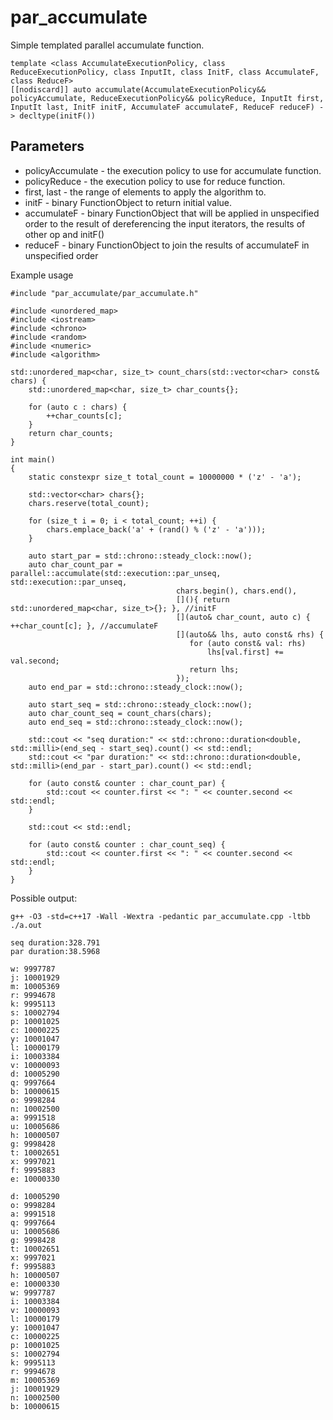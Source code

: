 # par_accumulate
Simple templated parallel accumulate function. 

```
template <class AccumulateExecutionPolicy, class ReduceExecutionPolicy, class InputIt, class InitF, class AccumulateF, class ReduceF>
[[nodiscard]] auto accumulate(AccumulateExecutionPolicy&& policyAccumulate, ReduceExecutionPolicy&& policyReduce, InputIt first, InputIt last, InitF initF, AccumulateF accumulateF, ReduceF reduceF) -> decltype(initF())
```

## Parameters
* policyAccumulate - the execution policy to use for accumulate function.
* policyReduce - the execution policy to use for reduce function.
* first, last - the range of elements to apply the algorithm to.
* initF - binary FunctionObject to return initial value.
* accumulateF - binary FunctionObject that will be applied in unspecified order to the result of dereferencing the input iterators, the results of other op and initF()
* reduceF - binary FunctionObject to join the results of accumulateF in unspecified order

Example usage
```
#include "par_accumulate/par_accumulate.h"

#include <unordered_map>
#include <iostream>
#include <chrono>
#include <random>
#include <numeric>
#include <algorithm>

std::unordered_map<char, size_t> count_chars(std::vector<char> const& chars) {
    std::unordered_map<char, size_t> char_counts{};

    for (auto c : chars) {
        ++char_counts[c];
    }
    return char_counts;
}

int main()
{
    static constexpr size_t total_count = 10000000 * ('z' - 'a');
    
    std::vector<char> chars{};
    chars.reserve(total_count);

    for (size_t i = 0; i < total_count; ++i) {
        chars.emplace_back('a' + (rand() % ('z' - 'a')));
    }

    auto start_par = std::chrono::steady_clock::now();
    auto char_count_par = parallel::accumulate(std::execution::par_unseq, std::execution::par_unseq,
                                     chars.begin(), chars.end(), 
                                     [](){ return std::unordered_map<char, size_t>{}; }, //initF
                                     [](auto& char_count, auto c) { ++char_count[c]; }, //accumulateF
                                     [](auto&& lhs, auto const& rhs) {
                                        for (auto const& val: rhs)
                                            lhs[val.first] += val.second;
                                        return lhs;
                                     });
    auto end_par = std::chrono::steady_clock::now();

    auto start_seq = std::chrono::steady_clock::now();
    auto char_count_seq = count_chars(chars);
    auto end_seq = std::chrono::steady_clock::now();

    std::cout << "seq duration:" << std::chrono::duration<double, std::milli>(end_seq - start_seq).count() << std::endl;
    std::cout << "par duration:" << std::chrono::duration<double, std::milli>(end_par - start_par).count() << std::endl;

    for (auto const& counter : char_count_par) {
        std::cout << counter.first << ": " << counter.second << std::endl;
    }

    std::cout << std::endl;

    for (auto const& counter : char_count_seq) {
        std::cout << counter.first << ": " << counter.second << std::endl;
    }
}
```
Possible output:

```
g++ -O3 -std=c++17 -Wall -Wextra -pedantic par_accumulate.cpp -ltbb
./a.out

seq duration:328.791
par duration:38.5968

w: 9997787
j: 10001929
m: 10005369
r: 9994678
k: 9995113
s: 10002794
p: 10001025
c: 10000225
y: 10001047
l: 10000179
i: 10003384
v: 10000093
d: 10005290
q: 9997664
b: 10000615
o: 9998284
n: 10002500
a: 9991518
u: 10005686
h: 10000507
g: 9998428
t: 10002651
x: 9997021
f: 9995883
e: 10000330

d: 10005290
o: 9998284
a: 9991518
q: 9997664
u: 10005686
g: 9998428
t: 10002651
x: 9997021
f: 9995883
h: 10000507
e: 10000330
w: 9997787
i: 10003384
v: 10000093
l: 10000179
y: 10001047
c: 10000225
p: 10001025
s: 10002794
k: 9995113
r: 9994678
m: 10005369
j: 10001929
n: 10002500
b: 10000615
```
